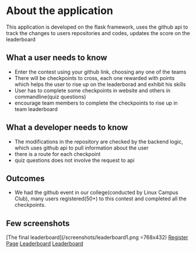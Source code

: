 # About the application

This application is developed on the flask framework, uses the github api to track the changes to users repositories and codes, updates the score on the leaderboard 

## What a user needs to know
* Enter the contest using your github link, choosing any one of the teams
* There will be checkpoints to cross, each one rewarded with points which helps the user to rise up on the leaderborad and exhibit his skills
* User has to complete some checkpoints in website and others in commandline(quiz questions)
* encourage team members to complete the checkpoints to rise up in team leaderboard

## What a developer needs to know
* The modifications in the repository are checked by the backend logic, which uses github api to pull information about the user
* there is a route for each checkpoint
* quiz questions does not involve the request to api

## Outcomes
* We had the github event in our college(conducted by Linux Campus Club), many users registered(50+) to this contest and completed all the checkpoints.

## Few screenshots
[The final leaderboard](/screenshots/leaderboard1.png =768x432)
[Register Page](/screenshots/register_page.png)
[Leaderboard](/screenshots/leaderboard2.png)
[Leaderboard](/screenshots/leaderboard3.png)

